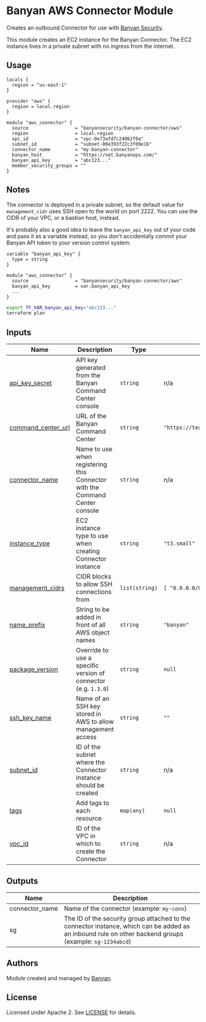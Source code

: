 # Banyan AWS Connector Module

Creates an outbound Connector for use with [Banyan Security][banyan-security].

This module creates an EC2 instance for the Banyan Connector. The EC2 instance lives in a private subnet with no ingress from the internet.

## Usage

```hcl
locals {
  region = "us-east-1"
}

provider "aws" {
  region = local.region
}

module "aws_connector" {
  source                 = "banyansecurity/banyan-connector/aws"
  region                 = local.region  
  vpc_id                 = "vpc-0e73afd7c24062f0a"
  subnet_id              = "subnet-00e393f22c3f09e16"
  connector_name         = "my-banyan-connector"
  banyan_host            = "https://net.banyanops.com/"
  banyan_api_key         = "abc123..."
  member_security_groups = ""
}
```


## Notes

The connector is deployed in a private subnet, so the default value for `management_cidr` uses SSH open to the world on port 2222. You can use the CIDR of your VPC, or a bastion host, instead.

It's probably also a good idea to leave the `banyan_api_key` out of your code and pass it as a variable instead, so you don't accidentally commit your Banyan API token to your version control system:

```hcl
variable "banyan_api_key" {
  type = string
}

module "aws_connector" {
  source                 = "banyansecurity/banyan-connector/aws"
  banyan_api_key         = var.banyan_api_key
  ...
}
```

```bash
export TF_VAR_banyan_api_key="abc123..."
terraform plan
```


## Inputs

| Name | Description | Type | Default | Required |
|------|-------------|------|---------|:--------:|
| <a name="input_banyan_api_key"></a> [api\_key\_secret](#input\_api\_key\_secret) | API key generated from the Banyan Command Center console | `string` | n/a | yes |
| <a name="input_banyan_host"></a> [command\_center\_url](#input\_command\_center\_url) | URL of the Banyan Command Center | `string` | `"https://team.console.banyanops.com"` | no |
| <a name="input_connector_name"></a> [connector\_name](#input\_connector\_name) | Name to use when registering this Connector with the Command Center console | `string` | n/a | yes |
| <a name="input_instance_type"></a> [instance\_type](#input\_instance\_type) | EC2 instance type to use when creating Connector instance | `string` | `"t3.small"` | no |
| <a name="input_management_cidrs"></a> [management\_cidrs](#input\_management\_cidrs) | CIDR blocks to allow SSH connections from | `list(string)` | `[ "0.0.0.0/0" ]` | no |
| <a name="input_name_prefix"></a> [name\_prefix](#input\_name\_prefix) | String to be added in front of all AWS object names | `string` | `"banyan"` | no |
| <a name="input_package_version"></a> [package\_version](#input\_package\_version) | Override to use a specific version of connector (e.g. `1.3.0`) | `string` | `null` | no |
| <a name="input_ssh_key_name"></a> [ssh\_key\_name](#input\_ssh\_key\_name) | Name of an SSH key stored in AWS to allow management access | `string` | `""` | no |
| <a name="input_subnet_id"></a> [subnet\_id](#input\subnet\_id) | ID of the subnet where the Connector instance should be created | `string` | n/a | yes |
| <a name="input_tags"></a> [tags](#input\_tags) | Add tags to each resource | `map(any)` | `null` | no |
| <a name="input_vpc_id"></a> [vpc\_id](#input\_vpc\_id) | ID of the VPC in which to create the Connector | `string` | n/a | yes |


## Outputs

| Name | Description |
|------|-------------|
| connector\_name | Name of the connector (example: `my-conn`) |
| sg | The ID of the security group attached to the connector instance, which can be added as an inbound rule on other backend groups (example: `sg-1234abcd`) |


## Authors

Module created and managed by [Banyan](https://github.com/banyansecurity).


## License

Licensed under Apache 2. See [LICENSE](LICENSE) for details.

[banyan-security]: https://banyansecurity.io

